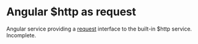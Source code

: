 Angular $http as request
=================================

Angular service providing a [request](https://github.com/request/request) interface to the built-in $http service. Incomplete.


